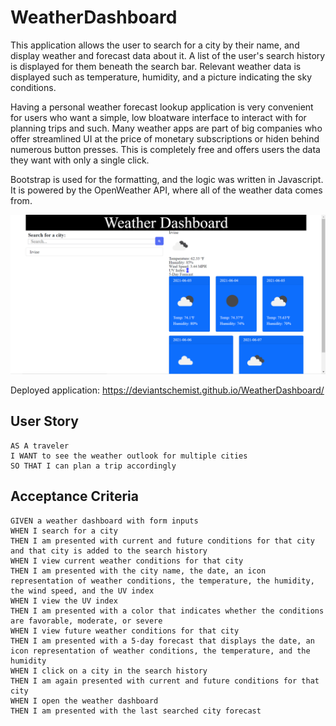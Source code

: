 # WeatherDashboard
This application allows the user to search for a city by their name, and display weather and forecast data about it. A list of the user's search history is displayed for them beneath the search bar. Relevant weather data is displayed such as temperature, humidity, and a picture indicating the sky conditions.

Having a personal weather forecast lookup application is very convenient for users who want a simple, low bloatware interface to interact with for planning trips and such. Many weather apps are part of big companies who offer streamlined UI at the price of monetary subscriptions or hiden behind numerous button presses. This is completely free and offers users the data they want with only a single click.

Bootstrap is used for the formatting, and the logic was written in Javascript. It is powered by the OpenWeather API, where all of the weather data comes from.

![Deployed Application](Assets/Screenshot.png)

Deployed application: https://deviantschemist.github.io/WeatherDashboard/

## User Story

```
AS A traveler
I WANT to see the weather outlook for multiple cities
SO THAT I can plan a trip accordingly
```

## Acceptance Criteria

```
GIVEN a weather dashboard with form inputs
WHEN I search for a city
THEN I am presented with current and future conditions for that city and that city is added to the search history
WHEN I view current weather conditions for that city
THEN I am presented with the city name, the date, an icon representation of weather conditions, the temperature, the humidity, the wind speed, and the UV index
WHEN I view the UV index
THEN I am presented with a color that indicates whether the conditions are favorable, moderate, or severe
WHEN I view future weather conditions for that city
THEN I am presented with a 5-day forecast that displays the date, an icon representation of weather conditions, the temperature, and the humidity
WHEN I click on a city in the search history
THEN I am again presented with current and future conditions for that city
WHEN I open the weather dashboard
THEN I am presented with the last searched city forecast
```
